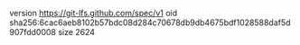 version https://git-lfs.github.com/spec/v1
oid sha256:6cac6aeb8102b57bdc08d284c70678db9db4675bdf1028588daf5d907fdd0008
size 2624
